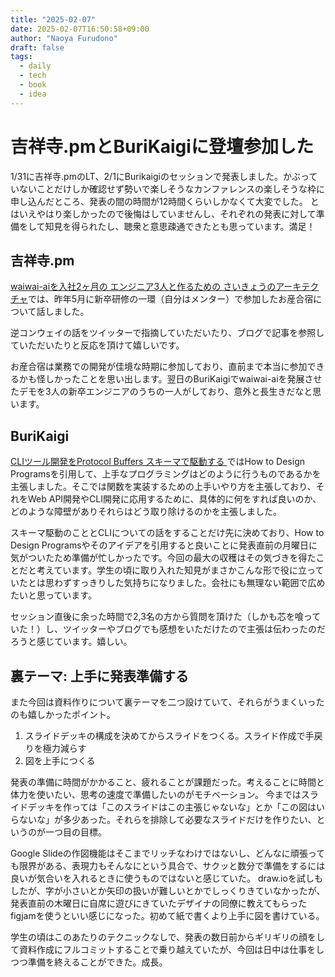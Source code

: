 ```yaml
---
title: "2025-02-07"
date: 2025-02-07T16:50:58+09:00
author: "Naoya Furudono"
draft: false
tags:
  - daily
  - tech
  - book
  - idea
---
```


# 吉祥寺.pmとBuriKaigiに登壇参加した

1/31に吉祥寺.pmのLT、2/1にBurikaigiのセッションで発表しました。かぶっていないことだけしか確認せず勢いで楽しそうなカンファレンスの楽しそうな枠に申し込んだところ、発表の間の時間が12時間くらいしかなくて大変でした。
とはいえやはり楽しかったので後悔はしていませんし、それぞれの発表に対して準備をして知見を得られたし、聴衆と意思疎通できたとも思っています。満足！

## 吉祥寺.pm

[waiwai-aiを入社2ヶ月の エンジニア3人と作るための さいきょうのアーキテクチャ](https://speakerdeck.com/naoyafurudono/waiwai-aiworu-she-2keyue-no-ensinia3ren-tozuo-rutameno-saikiyounoakitekutiya)では、昨年5月に新卒研修の一環（自分はメンター）で参加したお産合宿について話しました。

逆コンウェイの話をツイッターで指摘していただいたり、ブログで記事を参照していただいたりと反応を頂けて嬉しいです。

お産合宿は業務での開発が佳境な時期に参加しており、直前まで本当に参加できるかも怪しかったことを思い出します。翌日のBuriKaigiでwaiwai-aiを発展させたデモを3人の新卒エンジニアのうちの一人がしており、意外と長生きだなと思います。

## BuriKaigi

[CLIツール開発をProtocol Buffers スキーマで駆動する
](https://speakerdeck.com/naoyafurudono/cliturukai-fa-woprotocol-buffers-sukimadequ-dong-suru)ではHow to Design Programsを引用して、上手なプログラミングはどのように行うものであるかを主張しました。そこでは関数を実装するための上手いやり方を主張しており、それをWeb API開発やCLI開発に応用するために、具体的に何をすれば良いのか、どのような障壁がありそれらはどう取り除けるのかを主張しました。

スキーマ駆動のこととCLIについての話をすることだけ先に決めており、How to Design Programsやそのアイデアを引用すると良いことに発表直前の月曜日に気がついたため準備が忙しかったです。今回の最大の収穫はその気づきを得たことだと考えています。学生の頃に取り入れた知見がまさかこんな形で役に立っていたとは思わずすっきりした気持ちになりました。会社にも無理ない範囲で広めたいと思っています。

セッション直後に余った時間で2,3名の方から質問を頂けた（しかも芯を喰っていた！）し、ツイッターやブログでも感想をいただけたので主張は伝わったのだろうと感じています。嬉しい。

## 裏テーマ: 上手に発表準備する

また今回は資料作りについて裏テーマを二つ設けていて、それらがうまくいったのも嬉しかったポイント。

1. スライドデッキの構成を決めてからスライドをつくる。スライド作成で手戻りを極力減らす
1. 図を上手につくる

発表の準備に時間がかかること、疲れることが課題だった。考えることに時間と体力を使いたい、思考の速度で準備したいのがモチベーション。
今まではスライドデッキを作っては「このスライドはこの主張じゃないな」とか「この図はいらないな」が多少あった。それらを排除して必要なスライドだけを作りたい、というのが一つ目の目標。

Google Slideの作図機能はそこまでリッチなわけではないし、どんなに頑張っても限界がある、表現力もそんなにという具合で、サクッと数分で準備をするには良いが気合いを入れるときに使うものではないと感じていた。
draw.ioを試しもしたが、字が小さいとか矢印の扱いが難しいとかでしっくりきていなかったが、発表直前の木曜日に自席に遊びにきていたデザイナの同僚に教えてもらったfigjamを使うといい感じになった。初めて紙で書くより上手に図を書けている。

学生の頃はこのあたりのテクニックなしで、発表の数日前からギリギリの顔をして資料作成にフルコミットすることで乗り越えていたが、今回は日中は仕事をしつつ準備を終えることができた。成長。
